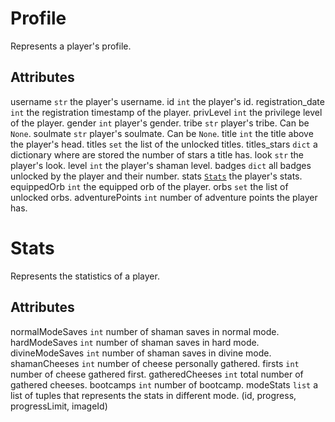 # Profile

Represents a player's profile.

## Attributes

username `str` the player's username.
id `int` the player's id.
registration_date `int` the registration timestamp of the player.
privLevel `int` the privilege level of the player.
gender `int` player's gender.
tribe `str` player's tribe. Can be `None`.
soulmate `str` player's soulmate. Can be `None`.
title `int` the title above the player's head.
titles `set` the list of the unlocked titles.
titles_stars `dict` a dictionary where are stored the number of stars a title has.
look `str` the player's look.
level `int` the player's shaman level.
badges `dict` all badges unlocked by the player and their number.
stats [`Stats`](#stats) the player's stats.
equippedOrb `int` the equipped orb of the player.
orbs `set` the list of unlocked orbs.
adventurePoints `int` number of adventure points the player has.

# Stats

Represents the statistics of a player.

## Attributes

normalModeSaves `int` number of shaman saves in normal mode.
hardModeSaves `int`  number of shaman saves in hard mode.
divineModeSaves `int` number of shaman saves in divine mode.
shamanCheeses `int` number of cheese personally gathered.
firsts `int` number of cheese gathered first.
gatheredCheeses `int` total number of gathered cheeses.
bootcamps `int` number of bootcamp.
modeStats `list` a list of tuples that represents the stats in different mode. (id, progress, progressLimit, imageId)